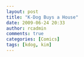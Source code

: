 ```yaml
---
layout: post
title: "K-Dog Buys a House"
date: 2009-06-24 20:33
author: rcadmin
comments: true
categories: [Comics]
tags: [kdog, kim]
---
```

<a href="http://bitsmack.com/wp/2009/06/24/k-dog-buys-a-house/"><img src="http://bitsmack.com/wp/wp-content/uploads/2009/06/20090624.jpg" alt="" title="Now where are my DDR dolls?" class="alignnone size-full wp-image-1650" /></a>
